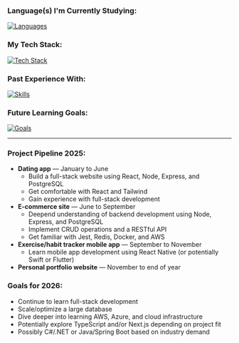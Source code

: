 ### **Language(s) I'm Currently Studying:**
[![Languages](https://skillicons.dev/icons?i=js)](https://skillicons.dev)

### **My Tech Stack:**
[![Tech Stack](https://skillicons.dev/icons?i=react,tailwind,nodejs,express,postgres)](https://skillicons.dev)

### **Past Experience With:**
[![Skills](https://skillicons.dev/icons?i=html,css,sass,py,cpp,lua,godot)](https://skillicons.dev)

### **Future Learning Goals:**
[![Goals](https://skillicons.dev/icons?i=jest,redis,docker,aws,azure,ts,nextjs)](https://skillicons.dev)

***

### **Project Pipeline 2025:**
- **Dating app** — January to June
  - Build a full-stack website using React, Node, Express, and PostgreSQL
  - Get comfortable with React and Tailwind
  - Gain experience with full-stack development
- **E-commerce site** — June to September
  - Deepend understanding of backend development using Node, Express, and PostgreSQL
  - Implement CRUD operations and a RESTful API
  - Get familiar with Jest, Redis, Docker, and AWS
- **Exercise/habit tracker mobile app** — September to November
  - Learn mobile app development using React Native (or potentially Swift or Flutter)
- **Personal portfolio website** — November to end of year

### **Goals for 2026:**
- Continue to learn full-stack development
- Scale/optimize a large database
- Dive deeper into learning AWS, Azure, and cloud infrastructure
- Potentially explore TypeScript and/or Next.js depending on project fit
- Possibly C#/.NET or Java/Spring Boot based on industry demand
